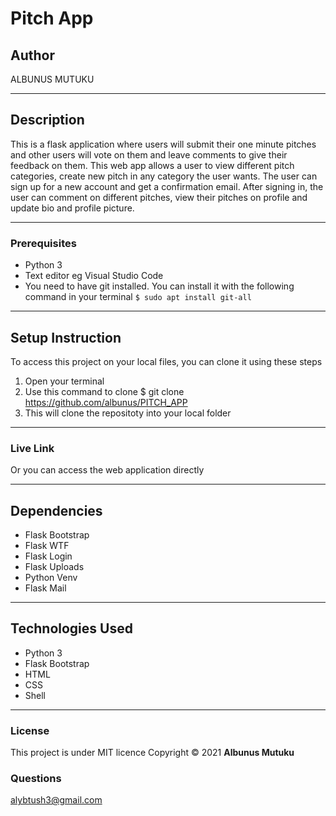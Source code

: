 # Pitch App
## Author
ALBUNUS MUTUKU
*****
## Description
This is a flask application where users will submit their one minute pitches and other users will vote on them and leave comments to give their feedback on them.
This web app allows a user to view different pitch categories, create new pitch in any category the user wants. The user can sign up for a new account and get a confirmation email. After signing in, the user can comment on different pitches, view their pitches on profile and update bio and profile picture.

*****
### Prerequisites
* Python 3
* Text editor eg Visual Studio Code
* You need to have git installed. You can install it with the following command in your terminal
`$ sudo apt install git-all`
*****
## Setup Instruction
To access this project on your local files, you can clone it using these steps
1. Open your terminal
1. Use this command to clone $ git clone https://github.com/albunus/PITCH_APP
1. This will clone the repositoty into your local folder
*****
### Live Link
Or you can access the web application directly 
******
## Dependencies
* Flask Bootstrap
* Flask WTF
* Flask Login
* Flask Uploads
* Python Venv
* Flask Mail
*****
## Technologies Used
* Python 3
* Flask Bootstrap
* HTML
* CSS
* Shell
*****
### License
This project is under MIT licence 
Copyright &copy; 2021 **Albunus Mutuku**
### Questions
alybtush3@gmail.com